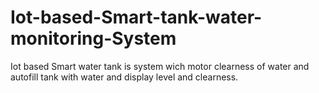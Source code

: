 # Iot-based-Smart-tank-water-monitoring-System
Iot based Smart water tank is system wich motor clearness of water and autofill tank with water and display level and clearness.
